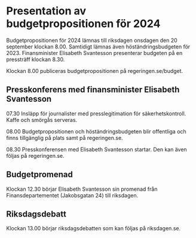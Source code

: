 # Presentation av budgetpropositionen för 2024

Budgetpropositionen för 2024 lämnas till riksdagen onsdagen den 20 september klockan 8.00. Samtidigt lämnas även höständringsbudgeten för 2023. Finansminister Elisabeth Svantesson presenterar budgeten på en pressträff klockan 8.30.

Klockan 8.00 publiceras budgetpropositionen på regeringen.se/budget.

## Presskonferens med finansminister Elisabeth Svantesson

07.30 Insläpp för journalister med presslegitimation för säkerhetskontroll. Kaffe och smörgås serveras.

08.00 Budgetpropositionen och höständringsbudgeten blir offentliga och finns tillgänglig på plats samt på regeringen.se.

08.30 Presskonferensen med Elisabeth Svantesson startar. Den kan även följas på regeringen.se.

## Budgetpromenad

Klockan 12.30 börjar Elisabeth Svantesson sin promenad från Finansdepartementet (Jakobsgatan 24) till riksdagen.

## Riksdagsdebatt

Klockan 13.00 börjar riksdagsdebatten som kan följas på riksdagen.se.
